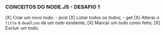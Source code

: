 ### CONCEITOS DO NODE.JS - DESAFIO 1

[X] Criar um novo _todo_; - post
[X] Listar todos os _todos_; - get
[X] Alterar o `title` e `deadline` de um _todo_ existente;
[X] Marcar um _todo_ como feito;
[X] Excluir um _todo_;
